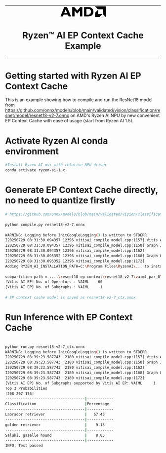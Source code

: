 <table class="sphinxhide" width="100%">
 <tr width="100%">
    <td align="center"><img src="https://raw.githubusercontent.com/Xilinx/Image-Collateral/main/xilinx-logo.png" width="30%"/><h1> Ryzen™ AI EP Context Cache Example </h1>
    </td>
 </tr>
</table>

# Getting started with Ryzen AI EP Context Cache

This is an example showing how to compile and run the ResNet18 model from https://github.com/onnx/models/blob/main/validated/vision/classification/resnet/model/resnet18-v2-7.onnx
 on AMD's Ryzen AI NPU by new convenient EP Context Cache with ease of usage (start from Ryzen AI 1.5). 



# Activate Ryzen AI conda environment


```bash
#Install Ryzen AI msi with relative NPU driver
conda activate ryzen-ai-1.x
```

# Generate EP Context Cache directly, no need to quantize firstly

```bash
# https://github.com/onnx/models/blob/main/validated/vision/classification/resnet/model/resnet18-v2-7.onnx

python compile.py resnet18-v2-7.onnx

WARNING: Logging before InitGoogleLogging() is written to STDERR
I20250729 08:31:30.094357 12396 vitisai_compile_model.cpp:1157] Vitis AI EP Load ONNX Model Success
I20250729 08:31:30.094357 12396 vitisai_compile_model.cpp:1158] Graph Input Node Name/Shape (1)
I20250729 08:31:30.094357 12396 vitisai_compile_model.cpp:1162]          data : [-1x3x224x224]
I20250729 08:31:30.095352 12396 vitisai_compile_model.cpp:1168] Graph Output Node Name/Shape (1)
I20250729 08:31:30.095352 12396 vitisai_compile_model.cpp:1172]          resnetv22_dense0_fwd : [-1x1000]
Adding RYZEN_AI_INSTALLATION_PATH=C:\Program Files\RyzenAI\... to installation search path
 
subpartition path = ....\resnet18-ep-context\resnet18-v2-7\vaiml_par_0\0
[Vitis AI EP] No. of Operators : VAIML    60
[Vitis AI EP] No. of Subgraphs : VAIML     1

# EP context cache model is saved as resnet18-v2-7_ctx.onnx

```

# Run Inference with EP Context Cache
```bash

python run.py resnet18-v2-7_ctx.onnx
WARNING: Logging before InitGoogleLogging() is written to STDERR
I20250729 08:39:23.587743  2180 vitisai_compile_model.cpp:1157] Vitis AI EP Load ONNX Model Success
I20250729 08:39:23.587743  2180 vitisai_compile_model.cpp:1158] Graph Input Node Name/Shape (1)
I20250729 08:39:23.587743  2180 vitisai_compile_model.cpp:1162]          data : [-1x3x224x224]
I20250729 08:39:23.587743  2180 vitisai_compile_model.cpp:1168] Graph Output Node Name/Shape (1)
I20250729 08:39:23.587743  2180 vitisai_compile_model.cpp:1172]          resnetv22_dense0_fwd : [-1x1000]
[Vitis AI EP] No. of Subgraphs supported by Vitis AI EP: VAIML     1
Top 3 Probabilities
[208 207 176]
------------------------------------|------------
Classification                      |Percentage
------------------------------------|------------
Labrador retriever                  |   67.43
------------------------------------|------------
golden retriever                    |    9.13
------------------------------------|------------
Saluki, gazelle hound               |    8.05
------------------------------------|------------
INFO: Test passed

```




